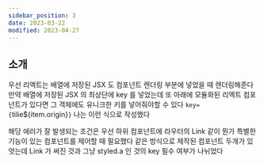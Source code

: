 ```yaml
---
sidebar_position: 3
date: 2023-03-22
modified: 2023-04-27
---
```


## 소개

우선 리액트는 배열에 저장된 JSX 도 컴포넌트 렌더링 부분에 넣었을 때 렌더링해준다
만약 배열에 저장된 JSX 의 최상단에 key 를 넣었는데 또 아래에 모듈화된 리엑트 컴포넌트가 있다면
그 객체에도 유니크한 키를 넣어줘야할 수 있다
`key={`tilie${item.origin}`}` 나는 이런 식으로 작성했다

해당 에러가 잘 발생되는 조건은 우선 하위 컴포넌트에 라우터의 Link 같이 뭔가 특별한 기능이 있는 컴포넌트를 제어할 때 필요했다
같은 방식으로 제작된 컴포넌트 두개가 있엇는데 Link 가 써진 것과 그냥 styled.a 인 것의 key 필수 여부가 나뉘었다
